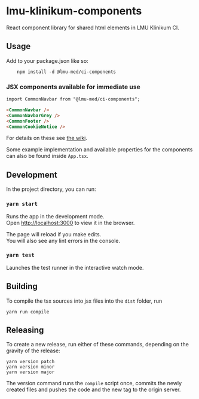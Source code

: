 # lmu-klinikum-components

React component library for shared html elements in LMU Klinikum CI.

## Usage

Add to your package.json like so:

```
    npm install -d @lmu-med/ci-components
```

### JSX components available for immediate use

```html
import CommonNavbar from "@lmu-med/ci-components";

<CommonNavbar />
<CommonNavbarGrey />
<CommonFooter />
<CommonCookieNotice />
```

For details on these see [the wiki](https://github.com/KUMteamIM/lmu-klinikum-components/wiki/Available-Components).

Some example implementation and available properties for the components can also be found inside `App.tsx`.

## Development

In the project directory, you can run:

### `yarn start`

Runs the app in the development mode.\
Open [http://localhost:3000](http://localhost:3000) to view it in the browser.

The page will reload if you make edits.\
You will also see any lint errors in the console.

### `yarn test`

Launches the test runner in the interactive watch mode.

## Building

To compile the tsx sources into jsx files into the `dist` folder, run

```
yarn run compile
```

## Releasing

To create a new release, run either of these commands, depending on the gravity of the release:

```
yarn version patch
yarn version minor
yarn version major
```

The version command runs the `compile` script once, commits the newly created files and pushes the code and the new tag to the origin server.
